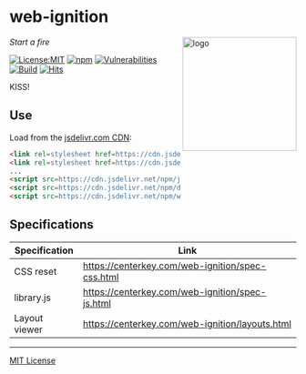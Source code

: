 # web-ignition
<img src=https://centerkey.com/graphics/center-key-logo.svg align=right width=200 alt=logo>

_Start a fire_

[![License:MIT](https://img.shields.io/badge/License-MIT-blue.svg)](https://github.com/center-key/web-ignition/blob/master/LICENSE.txt)
[![npm](https://img.shields.io/npm/v/web-ignition.svg)](https://www.npmjs.com/package/web-ignition)
[![Vulnerabilities](https://snyk.io/test/github/center-key/web-ignition/badge.svg)](https://snyk.io/test/github/center-key/web-ignition)
[![Build](https://travis-ci.org/center-key/web-ignition.svg)](https://travis-ci.org/center-key/web-ignition)
[![Hits](https://data.jsdelivr.com/v1/package/npm/web-ignition/badge)](https://www.jsdelivr.com/package/npm/web-ignition)

KISS!

## Use
Load from the [jsdelivr.com CDN](https://www.jsdelivr.com/package/npm/web-ignition):
```html
<link rel=stylesheet href=https://cdn.jsdelivr.net/npm/dna.js@1.4/dna.css>
<link rel=stylesheet href=https://cdn.jsdelivr.net/npm/web-ignition@0.0/dist/reset.min.css>
...
<script src=https://cdn.jsdelivr.net/npm/jquery@3.3/dist/jquery.min.js></script>
<script src=https://cdn.jsdelivr.net/npm/dna.js@1.4/dna.min.js></script>
<script src=https://cdn.jsdelivr.net/npm/web-ignition@0.0/dist/library.min.js></script>
```

## Specifications
| Specification  | Link                                             |
| -------------- | ------------------------------------------------ |
| CSS reset      | https://centerkey.com/web-ignition/spec-css.html |
| library.js     | https://centerkey.com/web-ignition/spec-js.html  |
| Layout viewer  | https://centerkey.com/web-ignition/layouts.html  |

---
[MIT License](LICENSE.txt)
